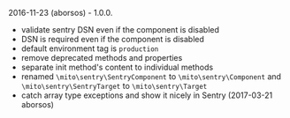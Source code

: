2016-11-23 (aborsos) - 1.0.0.
 - validate sentry DSN even if the component is disabled
 - DSN is required even if the component is disabled
 - default environment tag is `production`
 - remove deprecated methods and properties
 - separate init method's content to individual methods
 - renamed `\mito\sentry\SentryComponent` to `\mito\sentry\Component` and `\mito\sentry\SentryTarget` to `\mito\sentry\Target`
 - catch array type exceptions and show it nicely in Sentry (2017-03-21 aborsos)
